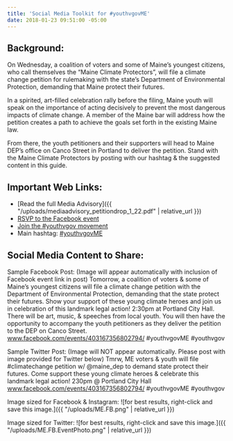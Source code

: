 ```yaml
---
title: 'Social Media Toolkit for #youthvgovME'
date: 2018-01-23 09:51:00 -05:00
---
```


## Background: 

On Wednesday, a coalition of voters and some of Maine’s youngest citizens, who call themselves the “Maine Climate Protectors”, will file a climate change petition for rulemaking with the state’s Department of Environmental Protection, demanding that Maine protect their futures.

In a spirited, art-filled celebration rally before the filing, Maine youth will speak on the importance of acting decisively to prevent the most dangerous impacts of climate change.  A member of the Maine bar will address how the petition creates a path to achieve the goals set forth in the existing Maine law.

From there, the youth petitioners and their supporters will head to Maine DEP’s office on Canco Street in Portland to deliver the petition. Stand with the Maine Climate Protectors by posting with our hashtag & the suggested content in this guide.

## Important Web Links: 
+ [Read the full Media Advisory]({{ "/uploads/mediaadvisory_petitiondrop_1_22.pdf" | relative_url }})
+ [RSVP to the Facebook event](https://www.facebook.com/events/403167356802794/)
+ [Join the #youthvgov movement](https://www.youthvgov.org/join-youthvgov)
+ Main hashtag: [#youthvgovME](https://twitter.com/search?q=%23youthvgovME)

## Social Media Content to Share:

Sample Facebook Post: 
(Image will appear automatically with inclusion of Facebook event link in post) 
Tomorrow, a coalition of voters & some of Maine’s youngest citizens will file a climate change petition with the Department of Environmental Protection, demanding that the state protect their futures. Show your support of these young climate heroes and join us in celebration of this landmark legal action! 2:30pm at Portland City Hall. There will be art, music, & speeches from local youth. You will then have the opportunity to accompany the youth petitioners as they deliver the petition to the DEP on Canco Street. www.facebook.com/events/403167356802794/ #youthvgovME #youthvgov

Sample Twitter Post: 
(Image will NOT appear automatically. Please post with image provided for Twitter below) 
Tmrw, ME voters & youth will file #climatechange petition w/ @maine_dep to demand state protect their futures. Come support these young climate heroes & celebrate this landmark legal action! 230pm @ Portland City Hall www.facebook.com/events/403167356802794/ #youthvgovME #youthvgov

Image sized for Facebook & Instagram: 
![for best results, right-click and save this image.]({{ "/uploads/ME.FB.png" | relative_url }})

Image sized for Twitter: 
![for best results, right-click and save this image.]({{ "/uploads/ME.FB.EventPhoto.png" | relative_url }})